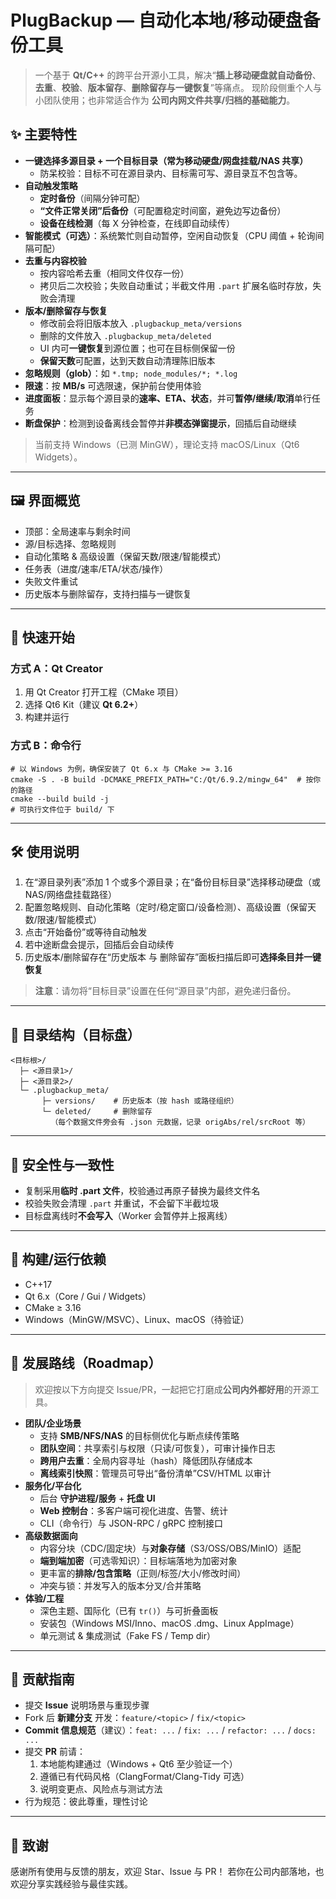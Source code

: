 # PlugBackup — 自动化本地/移动硬盘备份工具

> 一个基于 **Qt/C++** 的跨平台开源小工具，解决“**插上移动硬盘就自动备份**、**去重**、**校验**、**版本留存**、**删除留存与一键恢复**”等痛点。
>  现阶段侧重个人与小团队使用；也非常适合作为 **公司内网文件共享/归档的基础能力**。

## ✨ 主要特性

- **一键选择多源目录 + 一个目标目录（常为移动硬盘/网盘挂载/NAS 共享）**
  - 防呆校验：目标不可在源目录内、目标需可写、源目录互不包含等。
- **自动触发策略**
  - **定时备份**（间隔分钟可配）
  - **“文件正常关闭”后备份**（可配置稳定时间窗，避免边写边备份）
  - **设备在线检测**（每 X 分钟检查，在线即自动续传）
- **智能模式（可选）**：系统繁忙则自动暂停，空闲自动恢复（CPU 阈值 + 轮询间隔可配）
- **去重与内容校验**
  - 按内容哈希去重（相同文件仅存一份）
  - 拷贝后二次校验；失败自动重试；半截文件用 `.part` 扩展名临时存放，失败会清理
- **版本/删除留存与恢复**
  - 修改前会将旧版本放入 `.plugbackup_meta/versions`
  - 删除的文件放入 `.plugbackup_meta/deleted`
  - UI 内可**一键恢复**到源位置；也可在目标侧保留一份
  - **保留天数**可配置，达到天数自动清理陈旧版本
- **忽略规则（glob）**：如 `*.tmp; node_modules/*; *.log`
- **限速**：按 **MB/s** 可选限速，保护前台使用体验
- **进度面板**：显示每个源目录的**速率、ETA、状态**，并可**暂停/继续/取消**单行任务
- **断盘保护**：检测到设备离线会暂停并**非模态弹窗提示**，回插后自动继续

> 当前支持 Windows（已测 MinGW），理论支持 macOS/Linux（Qt6 Widgets）。

------

## 🖼️ 界面概览

- 顶部：全局速率与剩余时间
- 源/目标选择、忽略规则
- 自动化策略 & 高级设置（保留天数/限速/智能模式）
- 任务表（进度/速率/ETA/状态/操作）
- 失败文件重试
- 历史版本与删除留存，支持扫描与一键恢复


------

## 🚀 快速开始

### 方式 A：Qt Creator

1. 用 Qt Creator 打开工程（CMake 项目）
2. 选择 Qt6 Kit（建议 **Qt 6.2+**）
3. 构建并运行

### 方式 B：命令行

```
# 以 Windows 为例，确保安装了 Qt 6.x 与 CMake >= 3.16
cmake -S . -B build -DCMAKE_PREFIX_PATH="C:/Qt/6.9.2/mingw_64"  # 按你的路径
cmake --build build -j
# 可执行文件位于 build/ 下
```

------

## 🛠️ 使用说明

1. 在“源目录列表”添加 1 个或多个源目录；在“备份目标目录”选择移动硬盘（或 NAS/网络盘挂载路径）
2. 配置忽略规则、自动化策略（定时/稳定窗口/设备检测）、高级设置（保留天数/限速/智能模式）
3. 点击“开始备份”或等待自动触发
4. 若中途断盘会提示，回插后会自动续传
5. 历史版本/删除留存在“历史版本 与 删除留存”面板扫描后即可**选择条目并一键恢复**

> **注意**：请勿将“目标目录”设置在任何“源目录”内部，避免递归备份。

------

## 📁 目录结构（目标盘）

```
<目标根>/
  ├─ <源目录1>/
  ├─ <源目录2>/
  └─ .plugbackup_meta/
       ├─ versions/    # 历史版本（按 hash 或路径组织）
       └─ deleted/     # 删除留存
         （每个数据文件旁会有 .json 元数据，记录 origAbs/rel/srcRoot 等）
```

------

## 🧪 安全性与一致性

- 复制采用**临时 .part 文件**，校验通过再原子替换为最终文件名
- 校验失败会清理 `.part` 并重试，不会留下半截垃圾
- 目标盘离线时**不会写入**（Worker 会暂停并上报离线）

------

## 🧩 构建/运行依赖

- C++17
- Qt 6.x（Core / Gui / Widgets）
- CMake ≥ 3.16
- Windows（MinGW/MSVC）、Linux、macOS（待验证）

------

## 🧭 发展路线（Roadmap）

> 欢迎按以下方向提交 Issue/PR，一起把它打磨成**公司内外都好用**的开源工具。

- **团队/企业场景**
  - 支持 **SMB/NFS/NAS** 的目标侧优化与断点续传策略
  - **团队空间**：共享索引与权限（只读/可恢复），可审计操作日志
  - **跨用户去重**：全局内容寻址（hash）降低团队存储成本
  - **离线索引快照**：管理员可导出“备份清单”CSV/HTML 以审计
- **服务化/平台化**
  - 后台 **守护进程/服务** + **托盘 UI**
  - **Web 控制台**：多客户端可视化进度、告警、统计
  - CLI（命令行）与 JSON-RPC / gRPC 控制接口
- **高级数据面向**
  - 内容分块（CDC/固定块）与**对象存储**（S3/OSS/OBS/MinIO）适配
  - **端到端加密**（可选零知识）：目标端落地为加密对象
  - 更丰富的**排除/包含策略**（正则/标签/大小/修改时间）
  - 冲突与锁：并发写入的版本分叉/合并策略
- **体验/工程**
  - 深色主题、国际化（已有 `tr()`）与可折叠面板
  - 安装包（Windows MSI/Inno、macOS .dmg、Linux AppImage）
  - 单元测试 & 集成测试（Fake FS / Temp dir）

------

## 🤝 贡献指南

- 提交 **Issue** 说明场景与重现步骤
- Fork 后 **新建分支** 开发：`feature/<topic>` / `fix/<topic>`
- **Commit 信息规范**（建议）：`feat: ...` / `fix: ...` / `refactor: ...` / `docs: ...`
- 提交 **PR** 前请：
  1. 本地能构建通过（Windows + Qt6 至少验证一个）
  2. 遵循已有代码风格（ClangFormat/Clang-Tidy 可选）
  3. 说明变更点、风险点与测试方法
- 行为规范：彼此尊重，理性讨论

------


## 🙌 致谢

感谢所有使用与反馈的朋友，欢迎 Star、Issue 与 PR！
 若你在公司内部落地，也欢迎分享实践经验与最佳实践。
